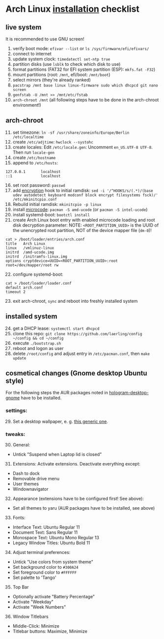 # Arch Linux [installation](https://wiki.archlinux.org/index.php/Installation_guide) checklist

## live system
It is recommended to use GNU screen!
1) verify boot mode: `efivar --list` or `ls /sys/firmware/efi/efivars/`
2) connect to internet
3) update system clock: `timedatectl set-ntp true`
4) partition disks (use `lsblk` to check which disk to use)
5) format partitions (FAT32 for EFI system partition (ESP): `mkfs.fat -F32`)
6) mount partitions (root: `/mnt`, efi/boot: `/mnt/boot`)
7) select mirrors (they're already ranked)
8) `pacstrap /mnt base linux linux-firmware sudo which dhcpcd git nano screen`
9) `genfstab -U /mnt >> /mnt/etc/fstab`
10) `arch-chroot /mnt` (all following steps have to be done in the arch-chroot environment!)

## arch-chroot
11) set timezone: `ln -sf /usr/share/zoneinfo/Europe/Berlin /etc/localtime`
12) create `/etc/adjtime`: `hwclock --systohc`
13) create locales: Edit `/etc/locale.gen`: Uncomment `en_US.UTF-8 UTF-8`. Then run `locale-gen`
14) create `/etc/hostname`
15) append to `/etc/hosts`:
```
127.0.0.1       localhost
::1             localhost
```
16) set root password: `passwd`
17) add [encryption](https://wiki.archlinux.org/index.php/Dm-crypt/Encrypting_an_entire_system#LUKS_on_a_partition) hook to initial ramdisk: `sed -i '/^HOOKS/s/(.*)/(base udev autodetect keyboard modconf block encrypt filesystems fsck)/' /etc/mkinitcpio.conf`
18) Rebuild initial ramdisk: `mkinitcpio -p linux`
19) install [microcode](https://wiki.archlinux.org/index.php/Microcode#systemd-boot): `pacman -S amd-ucode` (or `pacman -S intel-ucode`)
20) install systemd-boot: `bootctl install`
21) create Arch Linux boot entry with enabled microcode loading and root disk decryption parameter:
NOTE: `<ROOT_PARTITION_UUID>` is the UUID of the unencrypted root partition, NOT of the device mapper file (`dm-0`)!
```
cat > /boot/loader/entries/arch.conf
title   Arch Linux
linux   /vmlinuz-linux
initrd  /amd-ucode.img
initrd  /initramfs-linux.img
options cryptdevice=UUID=<ROOT_PARTITION_UUID>:root root=/dev/mapper/root rw
```
22) configure systemd-boot:
```
cat > /boot/loader/loader.conf
default arch.conf
timeout 2
```
23) exit arch-chroot, `sync` and reboot into freshly installed system

## installed system
24) get a DHCP lease: `systemctl start dhcpcd`
25) clone this repo: `git clone https://github.com/laerling/config ~/config && cd ~/config`
26) execute `./bootstrap.sh`
27) reboot and logon as user
28) delete `/root/config` and adjust entry in `/etc/pacman.conf`, then `make update`

## cosmetical changes (Gnome desktop Ubuntu style)
For the following steps the AUR packages noted in [hologram-desktop-gnome](./hologram-desktop-gnome.toml) have to be installed.

### settings:
29) Set a desktop wallpaper, e.&nbsp;g. [this generic one](https://news-cdn.softpedia.com/images/news2/ubuntu-16-04-lts-wallpapers-revealed-for-desktop-and-phone-501169-2.jpg).

### tweaks:
30) General:
  - Untick "Suspend when Laptop lid is closed"
31) Extensions: Activate extensions. Deactivate everything except:
  - Dash to dock
  - Removable drive menu
  - User themes
  - Windownavigator
32) Appearance (extensions have to be configured first! See above):
  - Set all themes to yaru (AUR packages have to be installed, see above)
33) Fonts:
  - Interface Text: Ubuntu Regular 11
  - Document Text: Sans Regular 11
  - Monospace Text: Ubuntu Mono Regular 13
  - Legacy Window Titles: Ubuntu Bold 11
34) Adjust terminal preferences:
  - Untick "Use colors from system theme"
  - Set background color to `#300A24`
  - Set foreground color to `#FFFFFF`
  - Set palette to 'Tango'
35) Top Bar
  - Optionally activate "Battery Percentage"
  - Activate "Weekday"
  - Activate "Week Numbers"
36) Window Titlebars
  - Middle-Click: Minimize
  - Titlebar buttons: Maximize, Minimize
